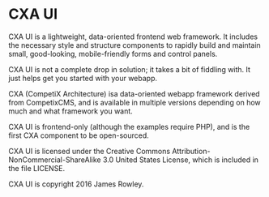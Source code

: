 CXA UI
======
CXA UI is a lightweight, data-oriented frontend web framework. It includes the necessary style and structure components to rapidly build and maintain small, good-looking, mobile-friendly forms and control panels.

CXA UI is not a complete drop in solution; it takes a bit of fiddling with. It just helps get you started with your webapp.

CXA (CompetiX Architecture) isa data-oriented webapp framework derived from CompetixCMS, and is available in multiple versions depending on how much and what framework you want.

CXA UI is frontend-only (although the examples require PHP), and is the first CXA component to be open-sourced.

CXA UI is licensed under the Creative Commons Attribution-NonCommercial-ShareAlike 3.0 United States License, which is included in the file LICENSE.

CXA UI is copyright 2016 James Rowley.
